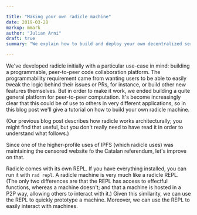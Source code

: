```yaml
---

title: "Making your own radicle machine"
date: 2019-03-28
markup: mmark
author: "Julian Arni"
draft: true
summary: "We explain how to build and deploy your own decentralized service with radicle"

---
```


We've developed radicle initially with a particular use-case in mind: building
a programmable, peer-to-peer code collaboration platform. The programmability
requirement came from wanting users to be able to easily tweak the logic behind
their issues or PRs, for instance, or build other new features themselves. But
in order to make it work, we ended building a quite general platform for
peer-to-peer computation. It's become increasingly clear that this could be of
use to others in very different applications, so in this blog post we'll give a
tutorial on how to build your own radicle machine.

(Our previous blog post describes how radicle works architecturally; you might
find that useful, but you don't really need to have read it in order to
understand what follows.)

Since one of the higher-profile uses of IPFS (which radicle uses) was
maintaining the censored website fo the Catalan referendum, let's improve on that.

<WHAT>

Radicle comes with its own REPL. If you have everything installed, you can run
it with `rad repl`.  A radicle machine is very much like a radicle REPL. (The
only two differences are that the REPL has access to effectful functions,
whereas a machine doesn't; and that a machine is hosted in a P2P way, allowing
others to interact with it.) Given this similarity, we can use the REPL to
quickly prototype a machine. Moreover, we can use the REPL to easily interact
with machines.



